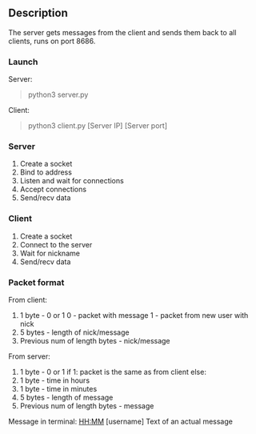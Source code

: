 
## Description

The server gets messages from the client and sends them back to all clients, runs on port 8686.

### Launch
Server:
>python3 server.py 

Client:
>python3 client.py [Server IP] [Server port]

### Server
1. Create a socket
2. Bind to address
3. Listen and wait for connections
4. Accept connections
5. Send/recv data

### Client
1. Create a socket
2. Connect to the server
3. Wait for nickname
4. Send/recv data

### Packet format
From client:
1. 1 byte - 0 or 1
0 - packet with message
1 - packet from new user with nick
2. 5 bytes - length of nick/message
3. Previous num of length bytes - nick/message

From server:
1. 1 byte - 0 or 1 
if 1: packet is the same as from client
else:
2. 1 byte - time in hours
3. 1 byte - time in minutes
4. 5 bytes - length of message
5. Previous num of length bytes - message

Message in terminal:
<HH:MM> [username] Text of an actual message
